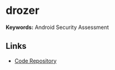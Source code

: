 # drozer

<!--
https://www.youtube.com/watch?v=2xQw2Dlbouw&t=3s
-->

**Keywords:** Android Security Assessment

## Links

- [Code Repository](https://github.com/WithSecureLabs/drozer)
